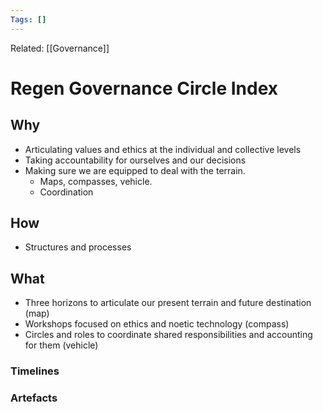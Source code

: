 ```yaml
---
Tags: []
---
```

Related: [[Governance]]
# Regen Governance Circle Index

## Why
- Articulating values and ethics at the individual and collective levels
- Taking accountability for ourselves and our decisions
- Making sure we are equipped to deal with the terrain. 
	- Maps, compasses, vehicle. 
	- Coordination
 
## How
- Structures and processes
	


## What 
- Three horizons to articulate our present terrain and future destination (map)
- Workshops focused on ethics and noetic technology (compass)
- Circles and roles to coordinate shared responsibilities and accounting for them (vehicle)




### Timelines
### Artefacts